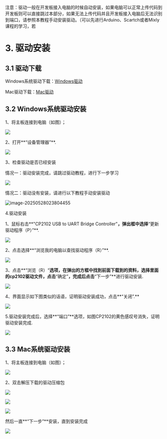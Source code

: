 注意：驱动一般在开发板接入电脑的时候自动安装，如果电脑可以正常上传代码到开发板则可以直接跳过本部分，如果无法上传代码并且开发板接入电脑后无法识别到端口，请参照本教程手动安装驱动。（可以先进行Arduino、Scartch或者Mixly课程的学习，若

# 3. 驱动安装

## 3.1 驱动下载

Windows系统驱动下载：[Windows驱动](Windows.7z)

Mac驱动下载：[Mac驱动](./Mac.7z)

## 3.2 Windows系统驱动安装

1、将主板连接到电脑（如图）；

![](./media/1-1748577322113-1.png)

2、打开**“设备管理器”**.

![](./media/2-1748577322114-3.png)

3、检查驱动是否已经安装

情况一：驱动安装完成，请跳过驱动教程，进行下一步学习

![](./media/3-1748577322114-6.png)

情况二：驱动没有安装，请进行以下教程手动安装驱动

![image-20250528023804455](./media/4-1748577322114-2.png)

4.驱动安装

1、鼠标右击**"CP2102 USB to UART Bridge Controller"**，弹出框中选择**“更新驱动程序（P）”**.

![](./media/5-1748577322114-4.png)

2、点击选择**“浏览我的电脑以查找驱动程序（R）”**.

![](./media/6-1748577322114-5.png)

3、点击**“浏览（R）“**选项，在弹出的方框中找到前面下载到的资料，选择里面的cp2102驱动文件，点击**“确定”**，完成后点击**“下一步”**进行驱动安装.

![](./media/8-1748577322114-8.png)

4、界面显示如下图类似的话语，证明驱动安装成功，点击**“关闭”.**

![](./media/9-1748577322114-9.png)

5.驱动安装完成后，选择**“端口”**选项，如图CP2102的黄色感叹号消失，证明驱动安装完成.

![](./media/image-20250610160218555.png)

## 3.3 Mac系统驱动安装

1、将主板连接到电脑（如图）；

![](./media/1-1748577322113-1.png)

2、双击解压下载的驱动压缩包

![](./media/1.png)

![](./media/3.png)

![](./media/2.png)

然后一直**“下一步”**安装，直到安装完成

![](./media/7cca827fe946096f228797dadce10661.png)

